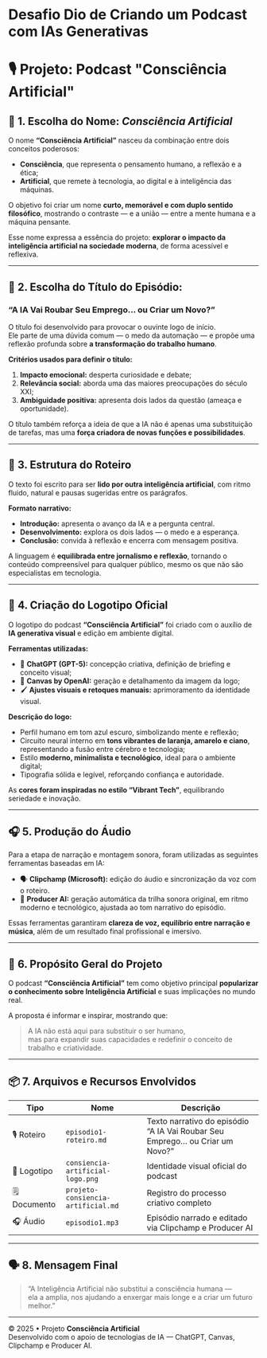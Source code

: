 # Desafio Dio de Criando um Podcast com IAs Generativas

# 🎙️ Projeto: Podcast "Consciência Artificial"

## 🧩 1. Escolha do Nome: *Consciência Artificial*

O nome **“Consciência Artificial”** nasceu da combinação entre dois conceitos poderosos:
- **Consciência**, que representa o pensamento humano, a reflexão e a ética;
- **Artificial**, que remete à tecnologia, ao digital e à inteligência das máquinas.

O objetivo foi criar um nome **curto, memorável e com duplo sentido filosófico**, mostrando o contraste — e a união — entre a mente humana e a máquina pensante.

Esse nome expressa a essência do projeto: **explorar o impacto da inteligência artificial na sociedade moderna**, de forma acessível e reflexiva.

---

## 🧠 2. Escolha do Título do Episódio:
### **“A IA Vai Roubar Seu Emprego… ou Criar um Novo?”**

O título foi desenvolvido para provocar o ouvinte logo de início.  
Ele parte de uma dúvida comum — o medo da automação — e propõe uma reflexão profunda sobre **a transformação do trabalho humano**.

**Critérios usados para definir o título:**
1. **Impacto emocional:** desperta curiosidade e debate;  
2. **Relevância social:** aborda uma das maiores preocupações do século XXI;  
3. **Ambiguidade positiva:** apresenta dois lados da questão (ameaça e oportunidade).

O título também reforça a ideia de que a IA não é apenas uma substituição de tarefas, mas uma **força criadora de novas funções e possibilidades**.

---

## 🧾 3. Estrutura do Roteiro

O texto foi escrito para ser **lido por outra inteligência artificial**, com ritmo fluido, natural e pausas sugeridas entre os parágrafos.

**Formato narrativo:**
- **Introdução:** apresenta o avanço da IA e a pergunta central.  
- **Desenvolvimento:** explora os dois lados — o medo e a esperança.  
- **Conclusão:** convida à reflexão e encerra com mensagem positiva.

A linguagem é **equilibrada entre jornalismo e reflexão**, tornando o conteúdo compreensível para qualquer público, mesmo os que não são especialistas em tecnologia.

---

## 🎨 4. Criação do Logotipo Oficial

O logotipo do podcast **“Consciência Artificial”** foi criado com o auxílio de **IA generativa visual** e edição em ambiente digital.

**Ferramentas utilizadas:**
- 🧠 **ChatGPT (GPT-5):** concepção criativa, definição de briefing e conceito visual;  
- 🎨 **Canvas by OpenAI:** geração e detalhamento da imagem da logo;  
- 🖌️ **Ajustes visuais e retoques manuais:** aprimoramento da identidade visual.

**Descrição do logo:**
- Perfil humano em tom azul escuro, simbolizando mente e reflexão;  
- Circuito neural interno em **tons vibrantes de laranja, amarelo e ciano**, representando a fusão entre cérebro e tecnologia;  
- Estilo **moderno, minimalista e tecnológico**, ideal para o ambiente digital;  
- Tipografia sólida e legível, reforçando confiança e autoridade.

As **cores foram inspiradas no estilo “Vibrant Tech”**, equilibrando seriedade e inovação.

---

## 🎧 5. Produção do Áudio

Para a etapa de narração e montagem sonora, foram utilizadas as seguintes ferramentas baseadas em IA:

- 🗣️ **Clipchamp (Microsoft):** edição do áudio e sincronização da voz com o roteiro.  
- 🎵 **Producer AI:** geração automática da trilha sonora original, em ritmo moderno e tecnológico, ajustada ao tom narrativo do episódio.

Essas ferramentas garantiram **clareza de voz, equilíbrio entre narração e música**, além de um resultado final profissional e imersivo.

---

## 🧭 6. Propósito Geral do Projeto

O podcast **“Consciência Artificial”** tem como objetivo principal **popularizar o conhecimento sobre Inteligência Artificial** e suas implicações no mundo real.

A proposta é informar e inspirar, mostrando que:
> A IA não está aqui para substituir o ser humano,  
> mas para expandir suas capacidades e redefinir o conceito de trabalho e criatividade.

---

## 📦 7. Arquivos e Recursos Envolvidos

| Tipo | Nome | Descrição |
|------|------|------------|
| 🎙️ Roteiro | `episodio1-roteiro.md` | Texto narrativo do episódio “A IA Vai Roubar Seu Emprego… ou Criar um Novo?” |
| 🎨 Logotipo | `consiencia-artificial-logo.png` | Identidade visual oficial do podcast |
| 🗒️ Documento | `projeto-consiencia-artificial.md` | Registro do processo criativo completo |
| 🎧 Áudio | `episodio1.mp3` | Episódio narrado e editado via Clipchamp e Producer AI |

---

## 🗣️ 8. Mensagem Final

> “A Inteligência Artificial não substitui a consciência humana —  
> ela a amplia, nos ajudando a enxergar mais longe e a criar um futuro melhor.”

---

© 2025 • Projeto **Consciência Artificial**  
Desenvolvido com o apoio de tecnologias de IA — ChatGPT, Canvas, Clipchamp e Producer AI.